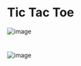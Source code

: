 # Tic Tac Toe

![image](https://user-images.githubusercontent.com/100901679/215090093-29266746-5989-417a-9738-65bf2d83b1e4.png)
#

![image](https://user-images.githubusercontent.com/100901679/215089306-bb996216-05b3-4f58-a418-6b36637dcb00.png)
